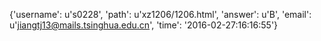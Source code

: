 {'username': u's0228', 'path': u'xz1206/1206.html', 'answer': u'B', 'email': u'jiangtj13@mails.tsinghua.edu.cn', 'time': '2016-02-27:16:16:55'}